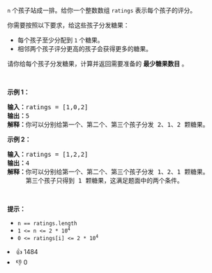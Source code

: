 <p><code>n</code> 个孩子站成一排。给你一个整数数组 <code>ratings</code> 表示每个孩子的评分。</p>

<p>你需要按照以下要求，给这些孩子分发糖果：</p>

<ul> 
 <li>每个孩子至少分配到 <code>1</code> 个糖果。</li> 
 <li>相邻两个孩子评分更高的孩子会获得更多的糖果。</li> 
</ul>

<p>请你给每个孩子分发糖果，计算并返回需要准备的 <strong>最少糖果数目</strong> 。</p>

<p>&nbsp;</p>

<p><strong>示例&nbsp;1：</strong></p>

<pre>
<strong>输入：</strong>ratings = [1,0,2]
<strong>输出：</strong>5
<strong>解释：</strong>你可以分别给第一个、第二个、第三个孩子分发 2、1、2 颗糖果。
</pre>

<p><strong>示例&nbsp;2：</strong></p>

<pre>
<strong>输入：</strong>ratings = [1,2,2]
<strong>输出：</strong>4
<strong>解释：</strong>你可以分别给第一个、第二个、第三个孩子分发 1、2、1 颗糖果。
     第三个孩子只得到 1 颗糖果，这满足题面中的两个条件。</pre>

<p>&nbsp;</p>

<p><strong>提示：</strong></p>

<ul> 
 <li><code>n == ratings.length</code></li> 
 <li><code>1 &lt;= n &lt;= 2 * 10<sup>4</sup></code></li> 
 <li><code>0 &lt;= ratings[i] &lt;= 2 * 10<sup>4</sup></code></li> 
</ul>

<div><li>👍 1484</li><li>👎 0</li></div>